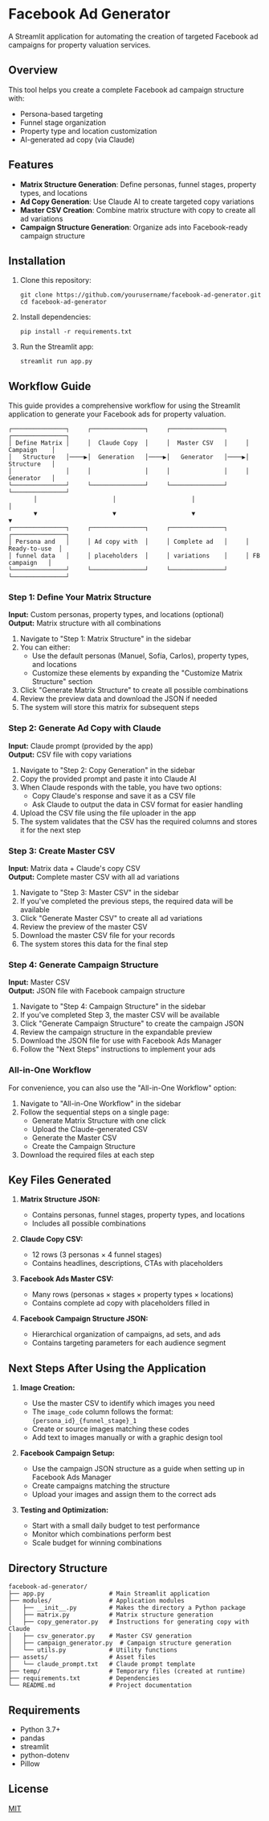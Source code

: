# Facebook Ad Generator

A Streamlit application for automating the creation of targeted Facebook ad campaigns for property valuation services.

## Overview

This tool helps you create a complete Facebook ad campaign structure with:

- Persona-based targeting
- Funnel stage organization
- Property type and location customization
- AI-generated ad copy (via Claude)

## Features

- **Matrix Structure Generation**: Define personas, funnel stages, property types, and locations
- **Ad Copy Generation**: Use Claude AI to create targeted copy variations
- **Master CSV Creation**: Combine matrix structure with copy to create all ad variations
- **Campaign Structure Generation**: Organize ads into Facebook-ready campaign structure

## Installation

1. Clone this repository:
   ```
   git clone https://github.com/yourusername/facebook-ad-generator.git
   cd facebook-ad-generator
   ```

2. Install dependencies:
   ```
   pip install -r requirements.txt
   ```

3. Run the Streamlit app:
   ```
   streamlit run app.py
   ```

## Workflow Guide

This guide provides a comprehensive workflow for using the Streamlit application to generate your Facebook ads for property valuation.

```
┌───────────────┐     ┌───────────────┐     ┌───────────────┐     ┌───────────────┐
│ Define Matrix │     │  Claude Copy  │     │  Master CSV   │     │   Campaign    │
│   Structure   │────▶│  Generation   │────▶│   Generator   │────▶│   Structure   │
│               │     │               │     │               │     │   Generator   │
└───────────────┘     └───────────────┘     └───────────────┘     └───────────────┘
       │                     │                     │                     │
       ▼                     ▼                     ▼                     ▼
┌───────────────┐     ┌───────────────┐     ┌───────────────┐     ┌───────────────┐
│ Persona and   │     │ Ad copy with  │     │ Complete ad   │     │ Ready-to-use  │
│ funnel data   │     │ placeholders  │     │ variations    │     │ FB campaign   │
└───────────────┘     └───────────────┘     └───────────────┘     └───────────────┘
```

### Step 1: Define Your Matrix Structure
**Input:** Custom personas, property types, and locations (optional)  
**Output:** Matrix structure with all combinations

1. Navigate to "Step 1: Matrix Structure" in the sidebar
2. You can either:
   - Use the default personas (Manuel, Sofía, Carlos), property types, and locations
   - Customize these elements by expanding the "Customize Matrix Structure" section
3. Click "Generate Matrix Structure" to create all possible combinations
4. Review the preview data and download the JSON if needed
5. The system will store this matrix for subsequent steps

### Step 2: Generate Ad Copy with Claude
**Input:** Claude prompt (provided by the app)  
**Output:** CSV file with copy variations

1. Navigate to "Step 2: Copy Generation" in the sidebar
2. Copy the provided prompt and paste it into Claude AI
3. When Claude responds with the table, you have two options:
   - Copy Claude's response and save it as a CSV file
   - Ask Claude to output the data in CSV format for easier handling
4. Upload the CSV file using the file uploader in the app
5. The system validates that the CSV has the required columns and stores it for the next step

### Step 3: Create Master CSV
**Input:** Matrix data + Claude's copy CSV  
**Output:** Complete master CSV with all ad variations

1. Navigate to "Step 3: Master CSV" in the sidebar
2. If you've completed the previous steps, the required data will be available
3. Click "Generate Master CSV" to create all ad variations
4. Review the preview of the master CSV
5. Download the master CSV file for your records
6. The system stores this data for the final step

### Step 4: Generate Campaign Structure
**Input:** Master CSV  
**Output:** JSON file with Facebook campaign structure

1. Navigate to "Step 4: Campaign Structure" in the sidebar
2. If you've completed Step 3, the master CSV will be available
3. Click "Generate Campaign Structure" to create the campaign JSON
4. Review the campaign structure in the expandable preview
5. Download the JSON file for use with Facebook Ads Manager
6. Follow the "Next Steps" instructions to implement your ads

### All-in-One Workflow

For convenience, you can also use the "All-in-One Workflow" option:

1. Navigate to "All-in-One Workflow" in the sidebar
2. Follow the sequential steps on a single page:
   - Generate Matrix Structure with one click
   - Upload the Claude-generated CSV
   - Generate the Master CSV
   - Create the Campaign Structure
3. Download the required files at each step

## Key Files Generated

1. **Matrix Structure JSON:**
   - Contains personas, funnel stages, property types, and locations
   - Includes all possible combinations

2. **Claude Copy CSV:**
   - 12 rows (3 personas × 4 funnel stages)
   - Contains headlines, descriptions, CTAs with placeholders

3. **Facebook Ads Master CSV:**
   - Many rows (personas × stages × property types × locations)
   - Contains complete ad copy with placeholders filled in

4. **Facebook Campaign Structure JSON:**
   - Hierarchical organization of campaigns, ad sets, and ads
   - Contains targeting parameters for each audience segment

## Next Steps After Using the Application

1. **Image Creation:**
   - Use the master CSV to identify which images you need
   - The `image_code` column follows the format: `{persona_id}_{funnel_stage}_1`
   - Create or source images matching these codes
   - Add text to images manually or with a graphic design tool

2. **Facebook Campaign Setup:**
   - Use the campaign JSON structure as a guide when setting up in Facebook Ads Manager
   - Create campaigns matching the structure
   - Upload your images and assign them to the correct ads

3. **Testing and Optimization:**
   - Start with a small daily budget to test performance
   - Monitor which combinations perform best
   - Scale budget for winning combinations

## Directory Structure
```
facebook-ad-generator/
├── app.py                  # Main Streamlit application
├── modules/                # Application modules
│   ├── __init__.py         # Makes the directory a Python package
│   ├── matrix.py           # Matrix structure generation
│   ├── copy_generator.py   # Instructions for generating copy with Claude
│   ├── csv_generator.py    # Master CSV generation
│   ├── campaign_generator.py  # Campaign structure generation
│   └── utils.py            # Utility functions
├── assets/                 # Asset files
│   └── claude_prompt.txt   # Claude prompt template
├── temp/                   # Temporary files (created at runtime)
├── requirements.txt        # Dependencies
└── README.md               # Project documentation
```

## Requirements

- Python 3.7+
- pandas
- streamlit
- python-dotenv
- Pillow

## License

[MIT](LICENSE)